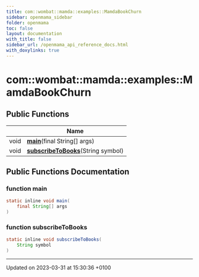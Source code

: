```yaml
---
title: com::wombat::mamda::examples::MamdaBookChurn
sidebar: openmama_sidebar
folder: openmama
toc: false
layout: documentation
with_title: false
sidebar_url: /openmama_api_reference_docs.html
with_doxylinks: true
---
```


# com::wombat::mamda::examples::MamdaBookChurn





## Public Functions

|                | Name           |
| -------------- | -------------- |
| void | **[main](classcom_1_1wombat_1_1mamda_1_1examples_1_1MamdaBookChurn.html#function-main)**(final String[] args) |
| void | **[subscribeToBooks](classcom_1_1wombat_1_1mamda_1_1examples_1_1MamdaBookChurn.html#function-subscribetobooks)**(String symbol) |

## Public Functions Documentation

### function main

```java
static inline void main(
    final String[] args
)
```


### function subscribeToBooks

```java
static inline void subscribeToBooks(
    String symbol
)
```


-------------------------------

Updated on 2023-03-31 at 15:30:36 +0100